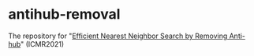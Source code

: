 # antihub-removal
The repository for "[Efficient Nearest Neighbor Search by Removing Anti-hub](https://dl.acm.org/doi/abs/10.1145/3460426.3463622)" (ICMR2021)
